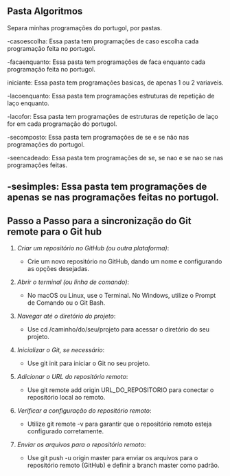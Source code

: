Pasta Algoritmos 
---------------------
Separa minhas programações do portugol, por pastas.

-casoescolha: Essa pasta tem programações de caso escolha cada programação feita no portugol.

-facaenquanto: Essa pasta tem programações de faca enquanto cada programação feita no portugol.

iniciante: Essa pasta tem programações basicas, de apenas 1 ou 2 variaveis.

-lacoenquanto: Essa pasta tem programações estruturas de repetição de laço enquanto.

-lacofor: Essa pasta tem programações de estruturas de repetição de laço for em cada programação do portugol.

-secomposto: Essa pasta tem programações de se e se não nas programações do portugol.

-seencadeado: Essa pasta tem programações de se, se nao e se nao se nas programações feitas.

-sesimples: Essa pasta
 tem  programações de apenas se nas programações feitas no portugol.
----------------------------------------------------------------------

Passo a Passo para a sincronização do Git remote para o Git hub 
----------------------------------------------------------------------
1. *Criar um repositório no GitHub (ou outra plataforma)*:
   - Crie um novo repositório no GitHub, dando um nome e configurando as opções desejadas.

2. *Abrir o terminal (ou linha de comando)*:
   - No macOS ou Linux, use o Terminal. No Windows, utilize o Prompt de Comando ou o Git Bash.

3. *Navegar até o diretório do projeto*:
   - Use cd /caminho/do/seu/projeto para acessar o diretório do seu projeto.

4. *Inicializar o Git, se necessário*:
   - Use git init para iniciar o Git no seu projeto.

5. *Adicionar o URL do repositório remoto*:
   - Use git remote add origin URL_DO_REPOSITORIO para conectar o repositório local ao remoto.

6. *Verificar a configuração do repositório remoto*:
   - Utilize git remote -v para garantir que o repositório remoto esteja configurado corretamente.

7. *Enviar os arquivos para o repositório remoto*:
   - Use git push -u origin master para enviar os arquivos para o repositório remoto (GitHub) e definir a branch master como padrão.